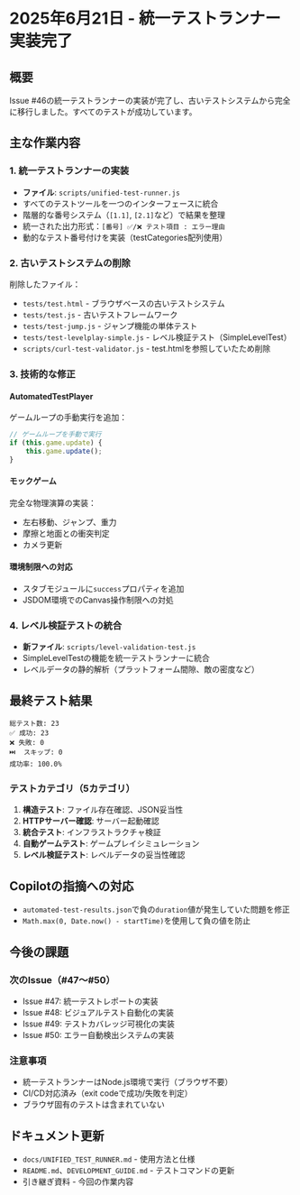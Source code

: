 # 2025年6月21日 - 統一テストランナー実装完了

## 概要
Issue #46の統一テストランナーの実装が完了し、古いテストシステムから完全に移行しました。すべてのテストが成功しています。

## 主な作業内容

### 1. 統一テストランナーの実装
- **ファイル**: `scripts/unified-test-runner.js`
- すべてのテストツールを一つのインターフェースに統合
- 階層的な番号システム（`[1.1]`, `[2.1]`など）で結果を整理
- 統一された出力形式：`[番号] ✅/❌ テスト項目 : エラー理由`
- 動的なテスト番号付けを実装（testCategories配列使用）

### 2. 古いテストシステムの削除
削除したファイル：
- `tests/test.html` - ブラウザベースの古いテストシステム
- `tests/test.js` - 古いテストフレームワーク
- `tests/test-jump.js` - ジャンプ機能の単体テスト
- `tests/test-levelplay-simple.js` - レベル検証テスト（SimpleLevelTest）
- `scripts/curl-test-validator.js` - test.htmlを参照していたため削除

### 3. 技術的な修正

#### AutomatedTestPlayer
ゲームループの手動実行を追加：
```javascript
// ゲームループを手動で実行
if (this.game.update) {
    this.game.update();
}
```

#### モックゲーム
完全な物理演算の実装：
- 左右移動、ジャンプ、重力
- 摩擦と地面との衝突判定
- カメラ更新

#### 環境制限への対応
- スタブモジュールに`success`プロパティを追加
- JSDOM環境でのCanvas操作制限への対処

### 4. レベル検証テストの統合
- **新ファイル**: `scripts/level-validation-test.js`
- SimpleLevelTestの機能を統一テストランナーに統合
- レベルデータの静的解析（プラットフォーム間隙、敵の密度など）

## 最終テスト結果
```
総テスト数: 23
✅ 成功: 23
❌ 失敗: 0
⏭️  スキップ: 0
成功率: 100.0%
```

### テストカテゴリ（5カテゴリ）
1. **構造テスト**: ファイル存在確認、JSON妥当性
2. **HTTPサーバー確認**: サーバー起動確認
3. **統合テスト**: インフラストラクチャ検証
4. **自動ゲームテスト**: ゲームプレイシミュレーション
5. **レベル検証テスト**: レベルデータの妥当性確認

## Copilotの指摘への対応
- `automated-test-results.json`で負の`duration`値が発生していた問題を修正
- `Math.max(0, Date.now() - startTime)`を使用して負の値を防止

## 今後の課題

### 次のIssue（#47〜#50）
- Issue #47: 統一テストレポートの実装
- Issue #48: ビジュアルテスト自動化の実装
- Issue #49: テストカバレッジ可視化の実装
- Issue #50: エラー自動検出システムの実装

### 注意事項
- 統一テストランナーはNode.js環境で実行（ブラウザ不要）
- CI/CD対応済み（exit codeで成功/失敗を判定）
- ブラウザ固有のテストは含まれていない

## ドキュメント更新
- `docs/UNIFIED_TEST_RUNNER.md` - 使用方法と仕様
- `README.md`、`DEVELOPMENT_GUIDE.md` - テストコマンドの更新
- 引き継ぎ資料 - 今回の作業内容